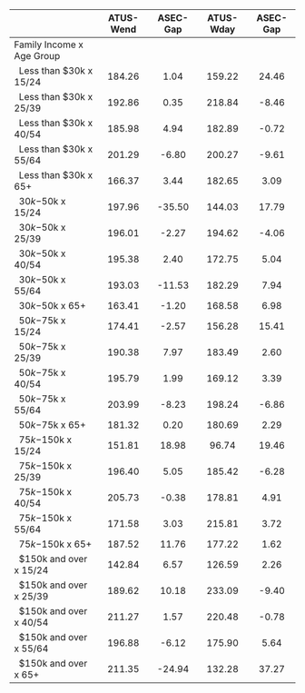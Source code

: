 
|                      |    ATUS-Wend |     ASEC-Gap |    ATUS-Wday |     ASEC-Gap |
| -------------------- | :----------: | :----------: | :----------: | :----------: |
| Family Income x Age Group |              |              |              |              |
| &nbsp;&nbsp;Less than $30k x 15/24 |       184.26 |         1.04 |       159.22 |        24.46 |
| &nbsp;&nbsp;Less than $30k x 25/39 |       192.86 |         0.35 |       218.84 |        -8.46 |
| &nbsp;&nbsp;Less than $30k x 40/54 |       185.98 |         4.94 |       182.89 |        -0.72 |
| &nbsp;&nbsp;Less than $30k x 55/64 |       201.29 |        -6.80 |       200.27 |        -9.61 |
| &nbsp;&nbsp;Less than $30k x 65+ |       166.37 |         3.44 |       182.65 |         3.09 |
| &nbsp;&nbsp;$30k-$50k x 15/24 |       197.96 |       -35.50 |       144.03 |        17.79 |
| &nbsp;&nbsp;$30k-$50k x 25/39 |       196.01 |        -2.27 |       194.62 |        -4.06 |
| &nbsp;&nbsp;$30k-$50k x 40/54 |       195.38 |         2.40 |       172.75 |         5.04 |
| &nbsp;&nbsp;$30k-$50k x 55/64 |       193.03 |       -11.53 |       182.29 |         7.94 |
| &nbsp;&nbsp;$30k-$50k x 65+ |       163.41 |        -1.20 |       168.58 |         6.98 |
| &nbsp;&nbsp;$50k-$75k x 15/24 |       174.41 |        -2.57 |       156.28 |        15.41 |
| &nbsp;&nbsp;$50k-$75k x 25/39 |       190.38 |         7.97 |       183.49 |         2.60 |
| &nbsp;&nbsp;$50k-$75k x 40/54 |       195.79 |         1.99 |       169.12 |         3.39 |
| &nbsp;&nbsp;$50k-$75k x 55/64 |       203.99 |        -8.23 |       198.24 |        -6.86 |
| &nbsp;&nbsp;$50k-$75k x 65+ |       181.32 |         0.20 |       180.69 |         2.29 |
| &nbsp;&nbsp;$75k-$150k x 15/24 |       151.81 |        18.98 |        96.74 |        19.46 |
| &nbsp;&nbsp;$75k-$150k x 25/39 |       196.40 |         5.05 |       185.42 |        -6.28 |
| &nbsp;&nbsp;$75k-$150k x 40/54 |       205.73 |        -0.38 |       178.81 |         4.91 |
| &nbsp;&nbsp;$75k-$150k x 55/64 |       171.58 |         3.03 |       215.81 |         3.72 |
| &nbsp;&nbsp;$75k-$150k x 65+ |       187.52 |        11.76 |       177.22 |         1.62 |
| &nbsp;&nbsp;$150k and over x 15/24 |       142.84 |         6.57 |       126.59 |         2.26 |
| &nbsp;&nbsp;$150k and over x 25/39 |       189.62 |        10.18 |       233.09 |        -9.40 |
| &nbsp;&nbsp;$150k and over x 40/54 |       211.27 |         1.57 |       220.48 |        -0.78 |
| &nbsp;&nbsp;$150k and over x 55/64 |       196.88 |        -6.12 |       175.90 |         5.64 |
| &nbsp;&nbsp;$150k and over x 65+ |       211.35 |       -24.94 |       132.28 |        37.27 |

